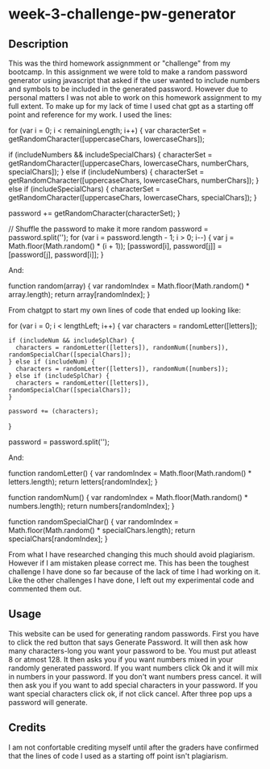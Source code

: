 # week-3-challenge-pw-generator

## Description

This was the third homework assignmment or "challenge" from my bootcamp. In this assignment we were told to make a random password generator using javascript that asked if the user wanted to include numbers and symbols to be included in the generated password. However due to personal matters I was not able to work on this homework assignment to my full extent. To make up for my lack of time I used chat gpt as a starting off point and reference for my work. I used the lines:   

for (var i = 0; i < remainingLength; i++) {
  var characterSet = getRandomCharacter([uppercaseChars, lowercaseChars]);

  if (includeNumbers && includeSpecialChars) {
    characterSet = getRandomCharacter([uppercaseChars, lowercaseChars, numberChars, specialChars]);
  } else if (includeNumbers) {
    characterSet = getRandomCharacter([uppercaseChars, lowercaseChars, numberChars]);
  } else if (includeSpecialChars) {
    characterSet = getRandomCharacter([uppercaseChars, lowercaseChars, specialChars]);
  }

  password += getRandomCharacter(characterSet);
}

// Shuffle the password to make it more random
password = password.split('');
for (var i = password.length - 1; i > 0; i--) {
  var j = Math.floor(Math.random() * (i + 1));
  [password[i], password[j]] = [password[j], password[i]];
}

  And:

function random(array) {
  var randomIndex = Math.floor(Math.random() * array.length);
  return array[randomIndex];
}

 From chatgpt to start my own lines of code that ended up looking like:

  for (var i = 0; i < lengthLeft; i++) {
    var characters = randomLetter([letters]);

    if (includeNum && includeSplChar) {
      characters = randomLetter([letters]), randomNum([numbers]), randomSpecialChar([specialChars]);
    } else if (includeNum) {
      characters = randomLetter([letters]), randomNum([numbers]);
    } else if (includeSplChar) {
      characters = randomLetter([letters]), randomSpecialChar([specialChars]);
    }

    password += (characters);
  }

  password = password.split('');

  And:

function randomLetter() {
  var randomIndex = Math.floor(Math.random() * letters.length);
  return letters[randomIndex];
}

function randomNum() {
  var randomIndex = Math.floor(Math.random() * numbers.length);
  return numbers[randomIndex];
}

function randomSpecialChar() {
  var randomIndex = Math.floor(Math.random() * specialChars.length);
  return specialChars[randomIndex];
}

From what I have researched changing this much should avoid plagiarism. However if I am mistaken please correct me. This has been the toughest challenge I have done so far because of the lack of time I had working on it. Like the other challenges I have done, I left out my experimental code and commented them out.

## Usage

This website can be used for generating random passwords. First you have to click the red button that says Generate Password. It will then ask how many characters-long you want your password to be. You must put atleast 8 or atmost 128. It then asks you if you want numbers mixed in your randomly generated password. If you want numbers click Ok and it will mix in numbers in your password. If you don't want numbers press cancel. it will then ask you if you want to add special characters in your password. If you want special characters click ok, if not click cancel. After three pop ups a password will generate.

## Credits

I am not confortable crediting myself until after the graders have confirmed that the lines of code I used as a starting off point isn't plagiarism.